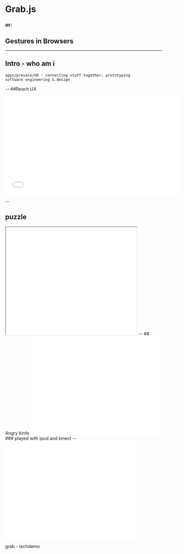 
# Grab.js

### or:

## Gestures in Browsers	

---

## Intro - who am i
	apps/presale/UX - connecting stuff together, prototyping
	software engineering & design

--
##Reach UX
<iframe width="560" height="315" src="//www.youtube.com/embed/IVOPxYKhqZ0" frameborder="0" allowfullscreen></iframe>

--
## puzzle
<iframe data-autoplay width="420" height="345" src="//player.vimeo.com/video/38467156"></iframe>
--
## Angry birds
<iframe width="420" height="315" src="//www.youtube.com/embed/u_jmQY4QEBY?t=24s" frameborder="0" allowfullscreen></iframe>
### played with ipod and kinect
--
<iframe width="420" height="315" src="//www.youtube.com/embed/PurcczCZOO8" frameborder="0" allowfullscreen></iframe>

grab - techdemo
